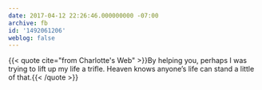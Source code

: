```yaml
---
date: 2017-04-12 22:26:46.000000000 -07:00
archive: fb
id: '1492061206'
weblog: false
---
```


{{< quote cite="from Charlotte's Web" >}}By helping you, perhaps I was trying to lift up my life a trifle. Heaven knows anyone’s life can stand a little of that.{{< /quote >}}
